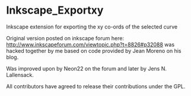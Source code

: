 # Inkscape_Exportxy
Inkscape extension for exporting the xy co-ords of the selected curve


Original version posted on inkscape forum here: http://www.inkscapeforum.com/viewtopic.php?t=8826#p32088
was hacked together by me based on code provided by Jean Moreno on his blog.

Was improved upon by Neon22 on the forum and later by Jens N. Lallensack.

All contributors have agreed to release their contributions under the GPL.

